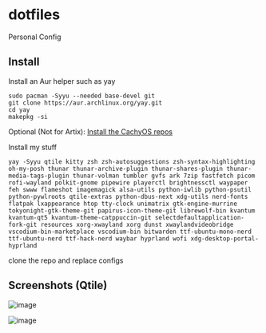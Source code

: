 # dotfiles
Personal Config

## Install
Install an Aur helper such as yay

```
sudo pacman -Syyu --needed base-devel git
git clone https://aur.archlinux.org/yay.git
cd yay
makepkg -si
```


Optional (Not for Artix): [Install the CachyOS repos](https://wiki.cachyos.org/features/optimized_repos/)



Install my stuff
```
yay -Syyu qtile kitty zsh zsh-autosuggestions zsh-syntax-highlighting oh-my-posh thunar thunar-archive-plugin thunar-shares-plugin thunar-media-tags-plugin thunar-volman tumbler gvfs ark 7zip fastfetch picom rofi-wayland polkit-gnome pipewire playerctl brightnessctl waypaper feh swww flameshot imagemagick alsa-utils python-iwlib python-psutil python-pywlroots qtile-extras python-dbus-next xdg-utils nerd-fonts flatpak lxappearance htop tty-clock unimatrix gtk-engine-murrine tokyonight-gtk-theme-git papirus-icon-theme-git librewolf-bin kvantum kvantum-qt5 kvantum-theme-catppuccin-git selectdefaultapplication-fork-git resources xorg-xwayland xorg dunst xwaylandvideobridge vscodium-bin-marketplace vscodium-bin bitwarden ttf-ubuntu-mono-nerd ttf-ubuntu-nerd ttf-hack-nerd waybar hyprland wofi xdg-desktop-portal-hyprland

```

clone the repo and replace configs

## Screenshots (Qtile)
![image](https://github.com/user-attachments/assets/627eab4a-4427-4a0f-9061-f3e6ef655f0a)

![image](https://github.com/user-attachments/assets/6ac7cabe-492e-4a26-96bc-34a7c33b0010)

